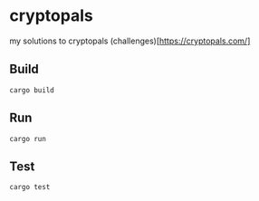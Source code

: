# cryptopals

my solutions to cryptopals (challenges)[https://cryptopals.com/]

## Build

    cargo build

## Run

    cargo run

## Test

    cargo test